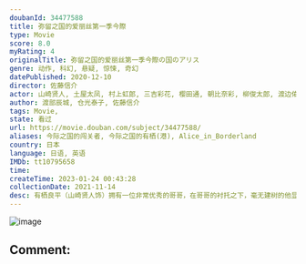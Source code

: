 ```yaml
---
doubanId: 34477588
title: 弥留之国的爱丽丝第一季今際
type: Movie
score: 8.0
myRating: 4
originalTitle: 弥留之国的爱丽丝第一季今際の国のアリス
genre: 动作, 科幻, 悬疑, 惊悚, 奇幻
datePublished: 2020-12-10
director: 佐藤信介
actor: 山崎贤人, 土屋太凤, 村上虹郎, 三吉彩花, 樱田通, 朝比奈彩, 柳俊太郎, 渡边佑太朗, 吉田美月喜, 矢崎希菜, 森永悠希, 町田启太, 水崎绫女, 阿部力, 金子统昭, 青柳翔, 仲里依纱, 板垣李光人, 片冈礼子, 鲇川桃果, 北代高士, 佐野和真, 东亚优, 大内田悠平, 花影香音, 指出瑞贵, 木之本岭浩, 小木茂光, 山根和马, 涩谷谦人, 松浦祐也, 荒井, 平山祐介, 青木健, 伊藤祐辉, 大塚弘太, 増田修一朗, 阿部翔平, 大迫一平, 渡边宪吉, 长江海星, 伊藤骏太
author: 渡部辰城, 仓光泰子, 佐藤信介
tags: Movie, 
state: 看过
url: https://movie.douban.com/subject/34477588/
aliases: 今际之国的闯关者, 今际之国的有栖(港), Alice_in_Borderland
country: 日本
language: 日语, 英语
IMDb: tt10795658
time: 
createTime: 2023-01-24 00:43:28
collectionDate: 2021-11-14
desc: 有栖良平（山崎贤人饰）拥有一位非常优秀的哥哥，在哥哥的衬托之下，毫无建树的他显得更加的废柴。好在良平有势川张太（森永悠希饰）和苅部大吉（町田启太饰）两位好友，每当良平感到在家中没有容身之地的时候，...
---
```


![image](p2624050592.jpg)

Comment: 
---

